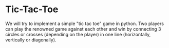 # Tic-Tac-Toe
We will try to implement a simple "tic tac toe" game in python. Two players can play the renowned game against each other and win by connecting 3 circles or crosses (depending on the player) in one line (horizontally, vertically or diagonally).
